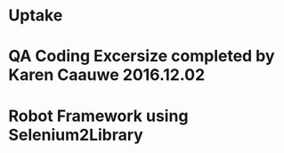 # Uptake
# QA Coding Excersize completed by Karen Caauwe 2016.12.02
# Robot Framework using Selenium2Library

